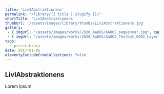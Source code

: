 ```yaml
---
title: 'LivIAbstraktionens'
permalink: "/library/{{ title | slugify }}/"
shortTitle: 'LivIAbstraktionens'
thumbUrl: '/assets/images/library/thumbs/LivIAbstraktionens.jpg'
gallery:
 - { imgUrl: "/assets/images/works/2020_AaUOS/AAUOS_sequencer.jpg", caption: "" }
 - { imgUrl: "/assets/images/works/2020_AaUOS/AaUOS_Textbot_0002_Layer-20.jpg", caption: "" }
tags:
  - pressLibrary
date: 2017-01-01
eleventyExcludeFromCollections: false
---
```



<div class="Grid Grid--gutters Grid--full large-Grid--fit">
  <div class="Grid-cell">
    <div class='headerGroup'>
      <h2>LivIAbstraktionens</h2>
      <p>Lorem Ipsum</p>
    </div>
  </div>
</div>